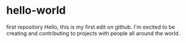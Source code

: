 # hello-world
first repository
Hello, this is my first edit on github. I'm excited to be creating and contributing to projects with people all around the world.

